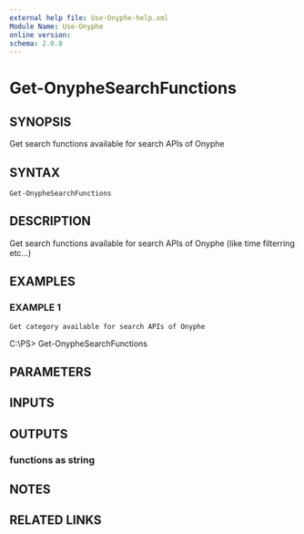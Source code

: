 ```yaml
---
external help file: Use-Onyphe-help.xml
Module Name: Use-Onyphe
online version:
schema: 2.0.0
---
```


# Get-OnypheSearchFunctions

## SYNOPSIS
Get search functions available for search APIs of Onyphe

## SYNTAX

```
Get-OnypheSearchFunctions
```

## DESCRIPTION
Get search functions available for search APIs of Onyphe (like time filterring etc...)

## EXAMPLES

### EXAMPLE 1
```
Get category available for search APIs of Onyphe
```

C:\PS\> Get-OnypheSearchFunctions

## PARAMETERS

## INPUTS

## OUTPUTS

### functions as string
## NOTES

## RELATED LINKS
